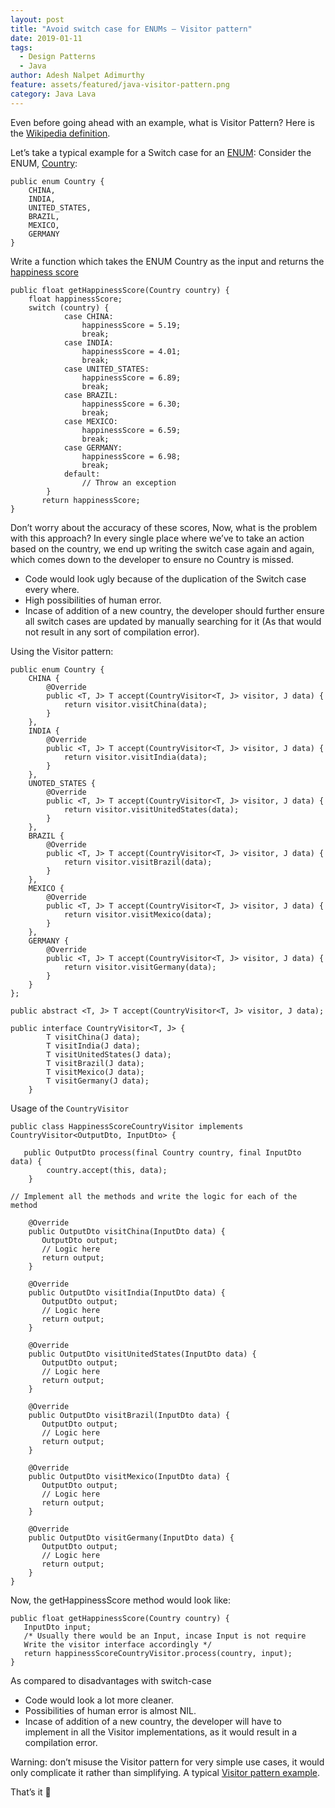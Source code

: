 ```yaml
---
layout: post
title: "Avoid switch case for ENUMs – Visitor pattern"
date: 2019-01-11
tags:
  - Design Patterns
  - Java
author: Adesh Nalpet Adimurthy
feature: assets/featured/java-visitor-pattern.png
category: Java Lava
---
```


Even before going ahead with an example, what is Visitor Pattern?
Here is the [Wikipedia definition](https://en.wikipedia.org/wiki/Visitor_pattern).

Let’s take a typical example for a Switch case for an [ENUM](https://en.wikipedia.org/wiki/Enumerated_type):
Consider the ENUM, [Country](https://en.wikipedia.org/wiki/Lists_of_countries_and_territories):

```
public enum Country {
    CHINA,
    INDIA,
    UNITED_STATES,
    BRAZIL,
    MEXICO,
    GERMANY
}
```

Write a function which takes the ENUM Country as the input and returns the [happiness score](https://en.wikipedia.org/wiki/World_Happiness_Report)

```
public float getHappinessScore(Country country) {
    float happinessScore;
    switch (country) {
            case CHINA:
                happinessScore = 5.19;
                break;
            case INDIA:
                happinessScore = 4.01;
                break;
            case UNITED_STATES:
                happinessScore = 6.89;
                break;
            case BRAZIL:
                happinessScore = 6.30;
                break;
            case MEXICO:
                happinessScore = 6.59;
                break;
            case GERMANY:
                happinessScore = 6.98;
                break;
            default:
                // Throw an exception
        }
       return happinessScore;
}
```

Don’t worry about the accuracy of these scores,
Now, what is the problem with this approach? In every single place where we’ve to take an action based on the country, we end up writing the switch case again and again, which comes down to the developer to ensure no Country is missed.

- Code would look ugly because of the duplication of the Switch case every where.
- High possibilities of human error.
- Incase of addition of a new country, the developer should further ensure all switch cases are updated by manually searching for it (As that would not result in any sort of compilation error).

Using the Visitor pattern:

```
public enum Country {
    CHINA {
        @Override
        public <T, J> T accept(CountryVisitor<T, J> visitor, J data) {
            return visitor.visitChina(data);
        }
    },
    INDIA {
        @Override
        public <T, J> T accept(CountryVisitor<T, J> visitor, J data) {
            return visitor.visitIndia(data);
        }
    },
    UNOTED_STATES {
        @Override
        public <T, J> T accept(CountryVisitor<T, J> visitor, J data) {
            return visitor.visitUnitedStates(data);
        }
    },
    BRAZIL {
        @Override
        public <T, J> T accept(CountryVisitor<T, J> visitor, J data) {
            return visitor.visitBrazil(data);
        }
    },
    MEXICO {
        @Override
        public <T, J> T accept(CountryVisitor<T, J> visitor, J data) {
            return visitor.visitMexico(data);
        }
    },
    GERMANY {
        @Override
        public <T, J> T accept(CountryVisitor<T, J> visitor, J data) {
            return visitor.visitGermany(data);
        }
    }
};

public abstract <T, J> T accept(CountryVisitor<T, J> visitor, J data);

public interface CountryVisitor<T, J> {
        T visitChina(J data);
        T visitIndia(J data);
        T visitUnitedStates(J data);
        T visitBrazil(J data);
        T visitMexico(J data);
        T visitGermany(J data);
    }
```

Usage of the `CountryVisitor`

```
public class HappinessScoreCountryVisitor implements CountryVisitor<OutputDto, InputDto> {

   public OutputDto process(final Country country, final InputDto data) {
        country.accept(this, data);
    }

// Implement all the methods and write the logic for each of the method

    @Override
    public OutputDto visitChina(InputDto data) {
       OutputDto output;
       // Logic here
       return output;
    }

    @Override
    public OutputDto visitIndia(InputDto data) {
       OutputDto output;
       // Logic here
       return output;
    }

    @Override
    public OutputDto visitUnitedStates(InputDto data) {
       OutputDto output;
       // Logic here
       return output;
    }

    @Override
    public OutputDto visitBrazil(InputDto data) {
       OutputDto output;
       // Logic here
       return output;
    }

    @Override
    public OutputDto visitMexico(InputDto data) {
       OutputDto output;
       // Logic here
       return output;
    }

    @Override
    public OutputDto visitGermany(InputDto data) {
       OutputDto output;
       // Logic here
       return output;
    }
}
```

Now, the getHappinessScore method would look like:

```
public float getHappinessScore(Country country) {
   InputDto input;
   /* Usually there would be an Input, incase Input is not require
   Write the visitor interface accordingly */
   return happinessScoreCountryVisitor.process(country, input);
}
```

As compared to disadvantages with switch-case

- Code would look a lot more cleaner.
- Possibilities of human error is almost NIL.
- Incase of addition of a new country, the developer will have to implement in all the Visitor implementations, as it would result in a compilation error.

Warning: don’t misuse the Visitor pattern for very simple use cases, it would only complicate it rather than simplifying.
A typical [Visitor pattern example](https://dzone.com/articles/design-patterns-visitor).

That’s it 🚀 